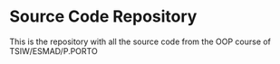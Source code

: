 # Source Code Repository
This is the repository with all the source code from the OOP course of TSIW/ESMAD/P.PORTO
